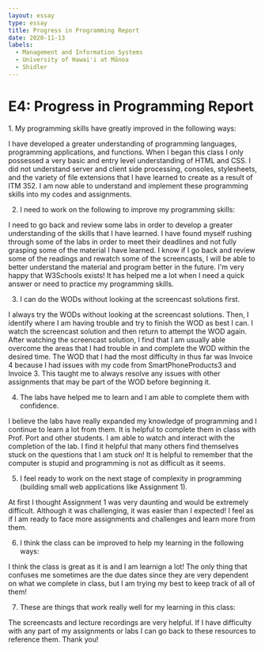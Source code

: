 ```yaml
---
layout: essay
type: essay
title: Progress in Programming Report
date: 2020-11-13
labels:
  - Management and Information Systems
  - University of Hawai'i at Mānoa
  - Shidler
---
```

# E4: Progress in Programming Report
<p>
1. My programming skills have greatly improved in the following ways:

I have developed a greater understanding of programming languages, programming applications, and functions. When I began this class I only possessed a very basic and entry level understanding of HTML and CSS. I did not understand server and client side processing, consoles, stylesheets, and the variety of file extensions that I have learned to create as a result of ITM 352. I am now able to understand and implement these programming skills into my codes and assignments.

2. I need to work on the following to improve my programming skills:

I need to go back and review some labs in order to develop a greater understanding of the skills that I have learned. I have found myself rushing through some of the labs in order to meet their deadlines and not fully grasping some of the material I have learned. I know if I go back and review some of the readings and rewatch some of the screencasts, I will be able to better understand the material and program better in the future. I'm very happy that W3Schools exists! It has helped me a lot when I need a quick answer or need to practice my programming skills.

3. I can do the WODs without looking at the screencast solutions first.

I always try the WODs without looking at the screencast solutions. Then, I identify where I am having trouble and try to finish the WOD as best I can. I watch the screencast solution and then return to attempt the WOD again. After watching the screencast solution, I find that I am usually able overcome the areas that I had trouble in and complete the WOD within the desired time. The WOD that I had the most difficulty in thus far was Invoice 4 because I had issues with my code from SmartPhoneProducts3 and Invoice 3. This taught me to always resolve any issues with other assignments that may be part of the WOD before beginning it.

4. The labs have helped me to learn and I am able to complete them with confidence.

I believe the labs have really expanded my knowledge of programming and I continue to learn a lot from them. It is helpful to complete them in class with Prof. Port and other students. I am able to watch and interact with the completion of the lab. I find it helpful that many others find themselves stuck on the questions that I am stuck on! It is helpful to remember that the computer is stupid and programming is not as difficult as it seems.

5. I feel ready to work on the next stage of complexity in programming (building small web applications like Assignment 1).

At first I thought Assignment 1 was very daunting and would be extremely difficult. Although it was challenging, it was easier than I expected! I feel as if I am ready to face more assignments and challenges and learn more from them.

6. I think the class can be improved to help my learning in the following ways:

I think the class is great as it is and I am learnign a lot! The only thing that confuses me sometimes are the due dates since they are very dependent on what we complete in class, but I am trying my best to keep track of all of them!

7. These are things that work really well for my learning in this class:

The screencasts and lecture recordings are very helpful. If I have difficulty with any part of my assignments or labs I can go back to these resources to reference them. Thank you!

</p> 
